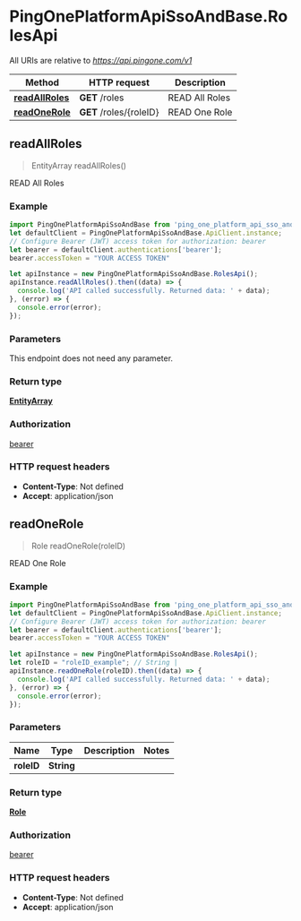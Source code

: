 # PingOnePlatformApiSsoAndBase.RolesApi

All URIs are relative to *https://api.pingone.com/v1*

Method | HTTP request | Description
------------- | ------------- | -------------
[**readAllRoles**](RolesApi.md#readAllRoles) | **GET** /roles | READ All Roles
[**readOneRole**](RolesApi.md#readOneRole) | **GET** /roles/{roleID} | READ One Role



## readAllRoles

> EntityArray readAllRoles()

READ All Roles

### Example

```javascript
import PingOnePlatformApiSsoAndBase from 'ping_one_platform_api_sso_and_base';
let defaultClient = PingOnePlatformApiSsoAndBase.ApiClient.instance;
// Configure Bearer (JWT) access token for authorization: bearer
let bearer = defaultClient.authentications['bearer'];
bearer.accessToken = "YOUR ACCESS TOKEN"

let apiInstance = new PingOnePlatformApiSsoAndBase.RolesApi();
apiInstance.readAllRoles().then((data) => {
  console.log('API called successfully. Returned data: ' + data);
}, (error) => {
  console.error(error);
});

```

### Parameters

This endpoint does not need any parameter.

### Return type

[**EntityArray**](EntityArray.md)

### Authorization

[bearer](../README.md#bearer)

### HTTP request headers

- **Content-Type**: Not defined
- **Accept**: application/json


## readOneRole

> Role readOneRole(roleID)

READ One Role

### Example

```javascript
import PingOnePlatformApiSsoAndBase from 'ping_one_platform_api_sso_and_base';
let defaultClient = PingOnePlatformApiSsoAndBase.ApiClient.instance;
// Configure Bearer (JWT) access token for authorization: bearer
let bearer = defaultClient.authentications['bearer'];
bearer.accessToken = "YOUR ACCESS TOKEN"

let apiInstance = new PingOnePlatformApiSsoAndBase.RolesApi();
let roleID = "roleID_example"; // String | 
apiInstance.readOneRole(roleID).then((data) => {
  console.log('API called successfully. Returned data: ' + data);
}, (error) => {
  console.error(error);
});

```

### Parameters


Name | Type | Description  | Notes
------------- | ------------- | ------------- | -------------
 **roleID** | **String**|  | 

### Return type

[**Role**](Role.md)

### Authorization

[bearer](../README.md#bearer)

### HTTP request headers

- **Content-Type**: Not defined
- **Accept**: application/json

